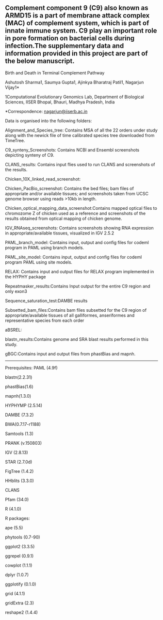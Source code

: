 Complement component 9 (C9) also known as ARMD15 is a part of membrane attack complex (MAC) of complement system, which is part of innate immune system. C9 play an important role in pore formation on bacterial cells during infection.The supplementary data and information provided in this project are part of the below manuscript.
-----------------------------------------------------------------------------------------------------------------------------------------------------------------------
Birth and Death in Terminal Complement Pathway

Ashutosh Sharma1, Saumya Gupta1, Ajinkya Bharatraj Patil1, Nagarjun Vijay1*

1Computational Evolutionary Genomics Lab, Department of Biological Sciences, IISER Bhopal, Bhauri, Madhya Pradesh, India

*Correspondence: nagarjun@iiserb.ac.in

Data is organised into the following folders:

Alignment_and_Species_tree: Contains MSA of all the 22 orders under study along with the newick file of time calibrated species tree downloaded from TimeTree. 

C9_synteny_Screenshots: Contains NCBI and Ensembl screenshots depicting synteny of C9. 
 
CLANS_results: Contains input flies used to run CLANS and screenshots of the results. 
 
Chicken_10X_linked_read_screenshot:
 
Chicken_PacBio_screenshot: Contains the bed files; bam files of appropriate and/or available tissues; and screenshots taken from UCSC genome browser using reads >10kb in length.
 
Chicken_optical_mapping_data_screenshot:Contains mapped optical files to chromozome Z of chicken used as a reference and screenshots of the results obtained from optical mapping of chicken genome.
 
IGV_RNAseq_screenshots: Contains screenshots showing RNA expression in appropriate/available tissues, visualized in IGV 2.5.2
 
PAML_branch_model: Contains input, output and config files for codeml program in PAML using branch models.
 
PAML_site_model: Contains input, output and config files for codeml program PAML using site models.
 
RELAX: Contains input and output files for RELAX program implemented in the HYPHY package
 
Repeatmasker_results:Contains Input output for the entire C9 region and only exon3
 
Sequence_saturation_test:DAMBE results
 
Subsetted_bam_files:Contains bam files subsetted for the C9 region of appropriate/available tissues of all galliformes, anseriformes and representative species from each order 
 
aBSREL:
 
blastn_results:Contains genome and SRA blast results performed in this study.
 
gBGC:Contains input and output files from phastBias and mapnh. 

-----------------------------------------------------------------------------------------------------------------------------------------------------------------------
Prerequisites:
PAML (4.9f)

blastn(2.2.31)

phastBias(1.6)

mapnh(1.3.0)

HYPHYMP (2.5.14)

DAMBE (7.3.2)

BWA(0.7.17-r1188)

Samtools (1.3)

PRANK (v.150803)

IGV (2.8.13)

STAR (2.7.0d)

FigTree (1.4.2)

HHblits (3.3.0)

CLANS

Pfam (34.0)

R (4.1.0)

R packages:

ape (5.5)

phytools (0.7-90)

ggplot2 (3.3.5)

ggrepel (0.9.1)

cowplot (1.1.1)

dplyr (1.0.7)

ggplotify (0.1.0)

grid (4.1.1)

gridExtra (2.3)

reshape2 (1.4.4)
